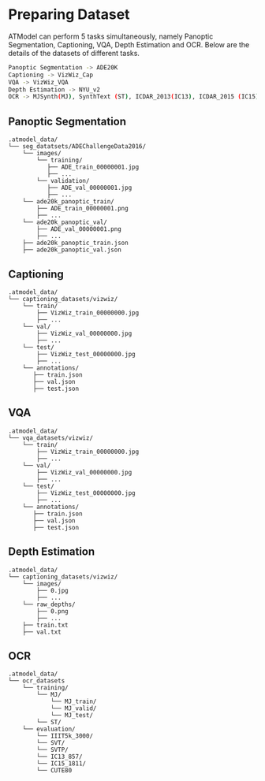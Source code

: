 # Preparing Dataset

ATModel can perform 5 tasks simultaneously, namely Panoptic Segmentation, Captioning, VQA, Depth Estimation and OCR.
Below are the details of the datasets of different tasks.

```sh
Panoptic Segmentation -> ADE20K
Captioning -> VizWiz_Cap
VQA -> VizWiz_VQA
Depth Estimation -> NYU_v2
OCR -> MJSynth(MJ), SynthText (ST), ICDAR_2013(IC13), ICDAR_2015 (IC15), IIIT5K-Words (IIIT5K), Street View Text (SVT), Street ViewText-Perspective (SVTP), CUTE80(CUTE)
```


## Panoptic Segmentation
```
.atmodel_data/
└── seg_datatsets/ADEChallengeData2016/
    └── images/
        └── training/
           ├── ADE_train_00000001.jpg
           ├── ...
        └── validation/
           ├── ADE_val_00000001.jpg 
           ├── ...
    └── ade20k_panoptic_train/
        ├── ADE_train_00000001.png 
        ├── ...
    └── ade20k_panoptic_val/
        ├── ADE_val_00000001.png 
        ├── ...
    ├── ade20k_panoptic_train.json
    ├── ade20k_panoptic_val.json
```

## Captioning

```
.atmodel_data/
└── captioning_datasets/vizwiz/
    └── train/
        ├── VizWiz_train_00000000.jpg
        ├── ...
    └── val/
        ├── VizWiz_val_00000000.jpg
        ├── ...
    └── test/
        ├── VizWiz_test_00000000.jpg
        ├── ...
    └── annotations/
       ├── train.json
       ├── val.json
       ├── test.json
```

## VQA

```
.atmodel_data/
└── vqa_datasets/vizwiz/
    └── train/
        ├── VizWiz_train_00000000.jpg
        ├── ...
    └── val/
        ├── VizWiz_val_00000000.jpg
        ├── ...
    └── test/
        ├── VizWiz_test_00000000.jpg
        ├── ...
    └── annotations/
       ├── train.json
       ├── val.json
       ├── test.json
```

## Depth Estimation

```
.atmodel_data/
└── captioning_datasets/vizwiz/
    └── images/
        ├── 0.jpg
        ├── ...
    └── raw_depths/
        ├── 0.png
        ├── ...
    ├── train.txt
    ├── val.txt
```

## OCR

```
.atmodel_data/
└── ocr_datasets
    └── training/
        └── MJ/
            └── MJ_train/
            └── MJ_valid/
            └── MJ_test/
        └── ST/
    └── evaluation/
        └── IIIT5k_3000/
        └── SVT/
        └── SVTP/
        └── IC13_857/
        └── IC15_1811/
        └── CUTE80
```



